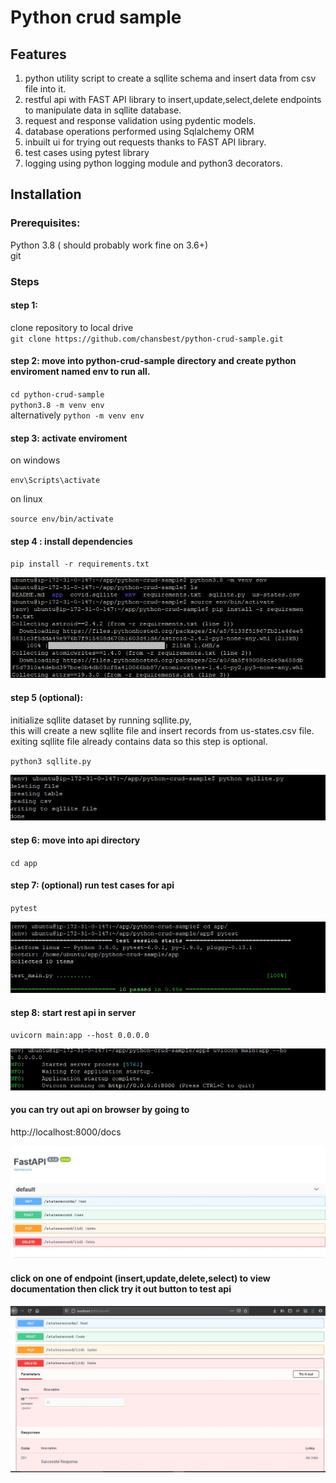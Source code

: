 # Python crud sample

## Features <br>
1. python utility script to create a sqllite schema and insert data from csv file into it.
2. restful api with FAST API library to insert,update,select,delete endpoints to manipulate data in sqllite database.
3. request and response validation using pydentic models.
4. database operations performed using Sqlalchemy ORM
4. inbuilt ui for trying out requests thanks to FAST API library.
5. test cases using pytest library
6. logging using python logging module and python3 decorators.
 
 

## Installation 
### Prerequisites:
 Python 3.8 ( should probably work fine on 3.6+)<br>
 git<br>

### Steps
 ####  step 1: <br>
clone repository to local drive <br>
`git clone https://github.com/chansbest/python-crud-sample.git`

 ####  step 2: move into python-crud-sample directory and create python enviroment named env to run all. <br>
`cd python-crud-sample` <br>
`python3.8 -m venv env`  <br>
alternatively `python -m venv env`  <br>



 ####  step 3: activate enviroment
on windows<br>

`env\Scripts\activate`<br>

on linux<br>

`source env/bin/activate`<br>


 ####  step 4 : install dependencies <br>
`pip install -r requirements.txt` <br>

![creating env!](/assets/images/env_creation.JPG  "creating env")

 ####  step 5 (optional):
initialize sqllite dataset by running sqllite.py,<br>
this will create a new sqllite file and insert records from us-states.csv file.<br>
exiting sqllite file already contains data so this step is optional.<br>

`python3 sqllite.py`<br>

![creating sqllite!](/assets/images/sqllite.JPG  "sqllite")

 #### step 6: move into api directory<br>
`cd app`

 #### step 7: (optional)  run test cases for api<br>
`pytest`<br>

![test cases!](/assets/images/testcases.JPG  "test cases")

 #### step 8: start rest api in server<br>
 `uvicorn main:app --host 0.0.0.0`<br>
 
![run api!](/assets/images/runningapi.JPG  "run api")


 #### you can try out api on browser by going to <br>
http://localhost:8000/docs

![try!](/assets/images/trying.JPG  "try")

#### click on one of endpoint (insert,update,delete,select) to view documentation then click try it out button to test api <br>

![try!](/assets/images/tryingout2.JPG  "try")
